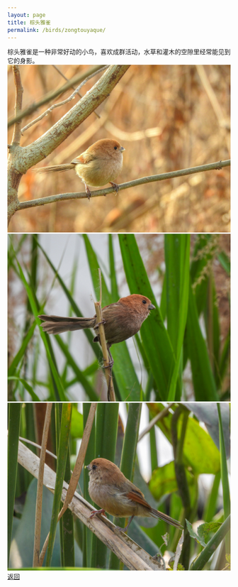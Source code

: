 ```yaml
---
layout: page
title: 棕头雅雀
permalink: /birds/zongtouyaque/
---
```

棕头雅雀是一种非常好动的小鸟，喜欢成群活动，水草和灌木的空隙里经常能见到它的身影。
![](../picture/棕头雅雀/DSCN0626.jpg)
![](../picture/棕头雅雀/DSCN1712.JPG)
![](../picture/棕头雅雀/DSCN3274.jpg)
[返回](../../)

